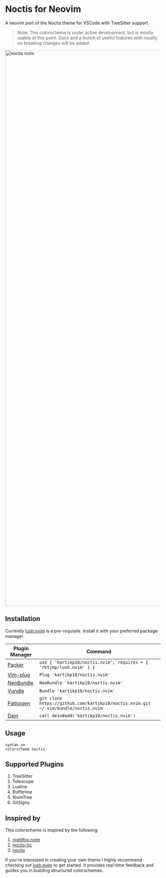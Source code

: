 # Noctis for Neovim

A neovim port of the Noctis theme for VSCode with TreeSitter support.

> Note: This colorscheme is under active development, but is mostly usable at this point. Docs and a bunch of useful features with mostly no breaking changes will be added.

<img width="1792" alt="noctis nvim" src="https://user-images.githubusercontent.com/24954962/193131998-90f51940-a307-4af5-a225-01ee94c50991.png">

## Installation

Currently [lush.nvim](https://github.com/rktjmp/lush.nvim) is a pre-requisite. Install it with your preferred package manager. 


| Plugin Manager                                       | Command                                                                            |
| ---------------------------------------------------- | ---------------------------------------------------------------------------------- |
| [Packer](https://github.com/wbthomason/packer.nvim)  | `use { 'kartikp10/noctis.nvim', requires = { 'rktjmp/lush.nvim' } }`                |
| [Vim-plug](https://github.com/junegunn/vim-plug)     | `Plug 'kartikp10/noctis.nvim'`                                                     |
| [NeoBundle](https://github.com/Shougo/neobundle.vim) | `NeoBundle 'kartikp10/noctis.nvim'`                                                |
| [Vundle](https://github.com/VundleVim/Vundle.vim)    | `Bundle 'kartikp10/noctis.nvim'`                                                   |
| [Pathogen](https://github.com/tpope/vim-pathogen)    | `git clone https://github.com/kartikp10/noctis.nvim.git ~/.vim/bundle/noctis.nvim` |
| [Dein](https://github.com/Shougo/dein.vim)           | `call dein#add('kartikp10/noctis.nvim')`                                           |

## Usage

```viml
syntax on
colorscheme noctis
```

## Supported Plugins

1. TreeSitter
2. Telescope
3. Lualine
4. Bufferline
5. NvimTree
6. GitSigns

## Inspired by

This colorscheme is inspired by the following:
1. [nightfox.nvim](https://github.com/EdenEast/nightfox.nvim) 
2. [noctis-hc](https://github.com/KamenKolev/noctis-hc) 
3. [noctis](https://github.com/liviuschera/noctis)

If you're interested in creating your own theme I highly recommend checking out [lush.nvim](https://github.com/rktjmp/lush.nvim) to get started. It provides real-time feedback and guides you in building structured colorschemes. 
